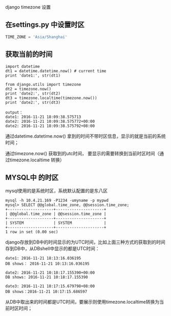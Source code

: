 django timezone 设置



## 在settings.py 中设置时区

```python
TIME_ZONE = 'Asia/Shanghai'
```

## 获取当前的时间

``` 
import datetime
dt1 = datetime.datetime.now() # current time
print 'date1:', str(dt1)

from django.utils import timezone
dt2 = timezone.now()
print 'date2:', str(dt2)
dt3 = timezone.localtime(timezone.now())
print 'date2:', str(dt3)

output：
date1: 2016-11-21 18:09:38.575713
date2: 2016-11-21 10:09:38.575772+00:00
date2: 2016-11-21 18:09:38.575792+08:00

```

通过datetime.datetime.now() 拿到的时间不带时区信息，显示的就是当前的系统时间；

通过timezone.now() 获取到的utc时间， 要显示的需要转换到当前时区时间（通过timezone.localtime 转换）

## MYSQL中 的时区

mysql使用的是系统时区，系统默认配置的是东八区

```
mysql -h 10.4.21.169 -P1234 -umyname -p mypwd
mysql> SELECT @@global.time_zone, @@session.time_zone;
+--------------------+---------------------+
| @@global.time_zone | @@session.time_zone |
+--------------------+---------------------+
| SYSTEM             | SYSTEM              |
+--------------------+---------------------+
1 row in set (0.00 sec)
```


django存放到DB中的时间显示的为UTC时间，比如上面三种方式的获取到的时间存到DB中，从DBshell中显示的都是UTC时间：
```
date1: 2016-11-21 18:13:16.036195
DB shows： 2016-11-21 10:13:16.036195

date2: 2016-11-21 10:18:17.155390+00:00
DB shows: 2016-11-21 10:18:17.155390

date3: 2016-11-21 18:17:15.679798+08:00
DB shows：2016-11-21 10:17:15.686597
```


从DB中取出来的时间都是UTC时间，要展示则使用timezone.localtime转换为当前时区时间；





